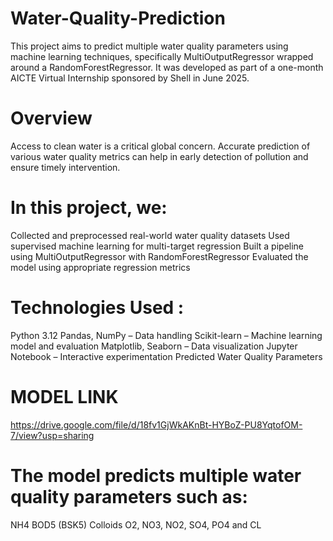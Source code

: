 # Water-Quality-Prediction
This project aims to predict multiple water quality parameters using machine learning techniques, specifically MultiOutputRegressor wrapped around a RandomForestRegressor. It was developed as part of a one-month AICTE Virtual Internship sponsored by Shell in June 2025.

# Overview
Access to clean water is a critical global concern. Accurate prediction of various water quality metrics can help in early detection of pollution and ensure timely intervention.

# In this project, we:
Collected and preprocessed real-world water quality datasets
Used supervised machine learning for multi-target regression
Built a pipeline using MultiOutputRegressor with RandomForestRegressor
Evaluated the model using appropriate regression metrics
# Technologies Used :
Python 3.12
Pandas, NumPy – Data handling
Scikit-learn – Machine learning model and evaluation
Matplotlib, Seaborn – Data visualization
Jupyter Notebook – Interactive experimentation
Predicted Water Quality Parameters

# MODEL LINK
https://drive.google.com/file/d/18fv1GjWkAKnBt-HYBoZ-PU8YqtofOM-7/view?usp=sharing

# The model predicts multiple water quality parameters such as:
NH4
BOD5 (BSK5)
Colloids
O2, NO3, NO2, SO4, PO4 and
CL
